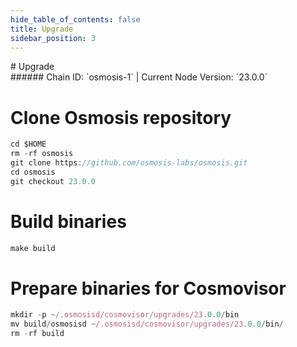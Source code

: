 ```yaml
---
hide_table_of_contents: false
title: Upgrade
sidebar_position: 3
---
```


<div class="h1-with-icon icon-osmosis">
# Upgrade
</div>
###### Chain ID: `osmosis-1` | Current Node Version: `23.0.0`


# Clone Osmosis repository
```js
cd $HOME
rm -rf osmosis
git clone https://github.com/osmosis-labs/osmosis.git
cd osmosis
git checkout 23.0.0
 ```

# Build binaries
```js
make build
 ```

# Prepare binaries for Cosmovisor
```js
mkdir -p ~/.osmosisd/cosmovisor/upgrades/23.0.0/bin
mv build/osmosisd ~/.osmosisd/cosmovisor/upgrades/23.0.0/bin/
rm -rf build
```